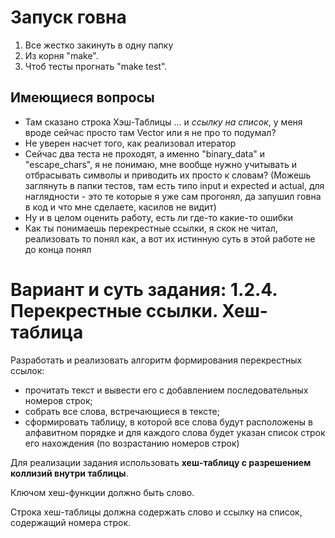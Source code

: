 # Запуск говна

1. Все жестко закинуть в одну папку
2. Из корня "make".
3. Чтоб тесты прогнать "make test".

## Имеющиеся вопросы

- Там сказано строка Хэш-Таблицы ... и *ссылку на список*, у меня вроде сейчас просто там Vector или я не про то подумал?
- Не уверен насчет того, как реализовал итератор
- Сейчас два теста не проходят, а именно "binary_data" и "escape_chars", я не понимаю, мне вообще нужно учитывать и отбрасывать символы и приводить их просто к словам? (Можешь заглянуть в папки тестов, там есть типо input и expected и actual, для наглядности - это те которые я уже сам прогонял, да запушил говна в код и что мне сделаете, касилов не видит)
- Ну и в целом оценить работу, есть ли где-то какие-то ошибки
- Как ты понимаешь перекрестные ссылки, я скок не читал, реализовать то понял как, а вот их истинную суть в этой работе не до конца понял

# Вариант и суть задания: 1.2.4. Перекрестные ссылки. Хеш-таблица

Разработать и реализовать алгоритм формирования перекрестных ссылок:
- прочитать текст и вывести его с добавлением последовательных номеров строк;
- собрать все слова, встречающиеся в тексте;
- сформировать таблицу, в которой все слова будут расположены в алфавитном порядке и для каждого слова будет указан список строк его нахождения (по возрастанию номеров строк)

Для реализации задания использовать **хеш-таблицу с разрешением коллизий внутри таблицы**.

Ключом хеш-функции должно быть слово.

Строка хеш-таблицы должна содержать слово и ссылку на список, содержащий номера строк.